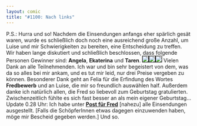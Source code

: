 ```yaml
---
layout: comic
title: "#1100: Nach links"
---
```


P.S.:
Hurra und so!
Nachdem die Einsendungen anfangs eher spärlich gesät waren, wurde es schließlich doch noch eine ausreichend große Anzahl, um Luise und mir Schwierigkeiten zu bereiten, eine Entscheidung zu treffen. Wir haben lange diskutiert und schließlich beschlossen, dass folgende Personen Gewinner sind:
<strong>Angela</strong>, <strong>Ekaterina</strong> und <strong>Taren</strong>.
<a href="http://www.fonflatter.de/bilder/fredbewerb/angela.jpg"><img src="http://www.fonflatter.de/bilder/fredbewerb/angela_s.jpg" style="border-color:#000000; border-style:solid; border-width:1; "></a><a href="http://www.fonflatter.de/bilder/fredbewerb/ekaterina.jpg"><img src="http://www.fonflatter.de/bilder/fredbewerb/ekaterina_s.jpg" style="border-color:#000000; border-style:solid; border-width:1; "></a><a href="http://www.fonflatter.de/bilder/fredbewerb/taren.jpg"><img src="http://www.fonflatter.de/bilder/fredbewerb/taren_s.jpg" style="border-color:#000000; border-style:solid; border-width:1; "></a>
Vielen Dank an alle Teilnehmenden. Ich war und bin sehr begeistert von dem, was da so alles bei mir ankam, und es tut mir leid, nur drei Preise vergeben zu können. Besonderer Dank geht an Felia für die Erfindung des Wortes <strong>Fredbewerb</strong> und an Luise, die mir so freundlich auswählen half.
Außerdem danke ich natürlich allen, die Fred so liebevoll zum Geburtstag gratulierten. Zwischenzeitlich fühlte es sich fast besser an als mein eigener Geburtstag...
Update 0.28 Uhr:
Ich habe unter <a href="http://www.fonflatter.de/post"><strong>Post für Fred</strong></a> [nahezu] alle Einsendungen ausgestellt. [Falls die SchöpferInnen etwas dagegen einzuwenden haben, möge mir Bescheid gegeben werden.]
Und so.
